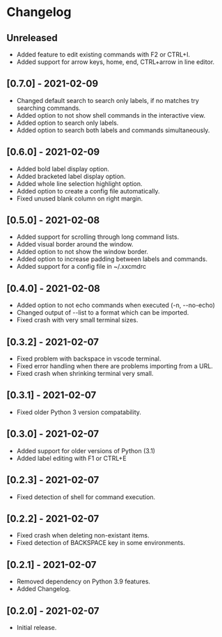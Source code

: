 # Changelog

## Unreleased
- Added feature to edit existing commands with F2 or CTRL+I.
- Added support for arrow keys, home, end, CTRL+arrow in line editor.

## [0.7.0] - 2021-02-09
- Changed default search to search only labels, if no matches try searching commands.
- Added option to not show shell commands in the interactive view.
- Added option to search only labels.
- Added option to search both labels and commands simultaneously.

## [0.6.0] - 2021-02-09
- Added bold label display option.
- Added bracketed label display option.
- Added whole line selection highlight option.
- Added option to create a config file automatically.
- Fixed unused blank column on right margin.

## [0.5.0] - 2021-02-08
- Added support for scrolling through long command lists.
- Added visual border around the window.
- Added option to not show the window border.
- Added option to increase padding between labels and commands.
- Added support for a config file in ~/.xxcmdrc

## [0.4.0] - 2021-02-08
- Added option to not echo commands when executed (-n, --no-echo)
- Changed output of --list to a format which can be imported.
- Fixed crash with very small terminal sizes.

## [0.3.2] - 2021-02-07
- Fixed problem with backspace in vscode terminal.
- Fixed error handling when there are problems importing from a URL.
- Fixed crash when shrinking terminal very small.

## [0.3.1] - 2021-02-07
- Fixed older Python 3 version compatability.

## [0.3.0] - 2021-02-07
- Added support for older versions of Python (3.1)
- Added label editing with F1 or CTRL+E

## [0.2.3] - 2021-02-07
- Fixed detection of shell for command execution.

## [0.2.2] - 2021-02-07
- Fixed crash when deleting non-existant items.
- Fixed detection of BACKSPACE key in some environments.

## [0.2.1] - 2021-02-07

- Removed dependency on Python 3.9 features.
- Added Changelog.

## [0.2.0] - 2021-02-07

- Initial release.